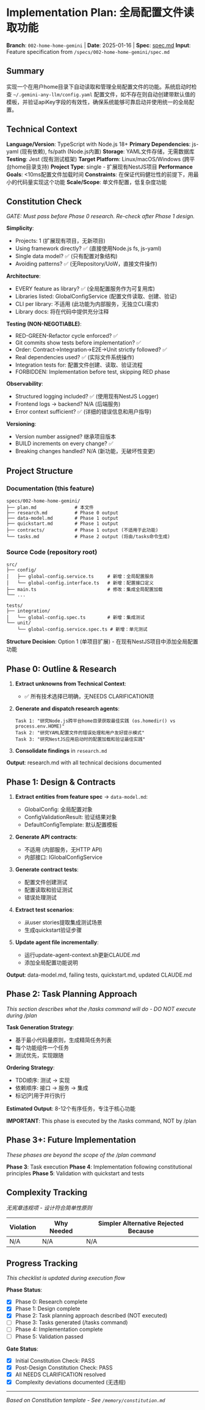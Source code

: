 # Implementation Plan: 全局配置文件读取功能

**Branch**: `002-home-home-gemini` | **Date**: 2025-01-16 | **Spec**: [spec.md](./spec.md)
**Input**: Feature specification from `/specs/002-home-home-gemini/spec.md`

## Summary
实现一个在用户home目录下自动读取和管理全局配置文件的功能。系统启动时检查 `~/.gemini-any-llm/config.yaml` 配置文件，如不存在则自动创建带默认值的模板，并验证apiKey字段的有效性，确保系统能够可靠启动并使用统一的全局配置。

## Technical Context
**Language/Version**: TypeScript with Node.js 18+
**Primary Dependencies**: js-yaml (现有依赖), fs/path (Node.js内置)
**Storage**: YAML文件存储，无需数据库
**Testing**: Jest (现有测试框架)
**Target Platform**: Linux/macOS/Windows (跨平台home目录支持)
**Project Type**: single - 扩展现有NestJS项目
**Performance Goals**: <10ms配置文件加载时间
**Constraints**: 在保证代码健壮性的前提下，用最小的代码量实现这个功能
**Scale/Scope**: 单文件配置，低复杂度功能

## Constitution Check
*GATE: Must pass before Phase 0 research. Re-check after Phase 1 design.*

**Simplicity**:
- Projects: 1 (扩展现有项目，无新项目)
- Using framework directly? ✅ (直接使用Node.js fs, js-yaml)
- Single data model? ✅ (只有配置对象结构)
- Avoiding patterns? ✅ (无Repository/UoW，直接文件操作)

**Architecture**:
- EVERY feature as library? ✅ (全局配置服务作为可复用库)
- Libraries listed: GlobalConfigService (配置文件读取、创建、验证)
- CLI per library: 不适用 (此功能为内部服务，无独立CLI需求)
- Library docs: 将在代码中提供充分注释

**Testing (NON-NEGOTIABLE)**:
- RED-GREEN-Refactor cycle enforced? ✅
- Git commits show tests before implementation? ✅
- Order: Contract→Integration→E2E→Unit strictly followed? ✅
- Real dependencies used? ✅ (实际文件系统操作)
- Integration tests for: 配置文件创建、读取、验证流程
- FORBIDDEN: Implementation before test, skipping RED phase

**Observability**:
- Structured logging included? ✅ (使用现有NestJS Logger)
- Frontend logs → backend? N/A (后端服务)
- Error context sufficient? ✅ (详细的错误信息和用户指导)

**Versioning**:
- Version number assigned? 继承项目版本
- BUILD increments on every change? ✅
- Breaking changes handled? N/A (新功能，无破坏性变更)

## Project Structure

### Documentation (this feature)
```
specs/002-home-home-gemini/
├── plan.md              # 本文件
├── research.md          # Phase 0 output
├── data-model.md        # Phase 1 output
├── quickstart.md        # Phase 1 output
├── contracts/           # Phase 1 output (不适用于此功能)
└── tasks.md             # Phase 2 output (将由/tasks命令生成)
```

### Source Code (repository root)
```
src/
├── config/
│   ├── global-config.service.ts     # 新增：全局配置服务
│   └── global-config.interface.ts   # 新增：配置接口定义
├── main.ts                          # 修改：集成全局配置加载
└── ...

tests/
├── integration/
│   └── global-config.spec.ts        # 新增：集成测试
└── unit/
    └── global-config.service.spec.ts # 新增：单元测试
```

**Structure Decision**: Option 1 (单项目扩展) - 在现有NestJS项目中添加全局配置功能

## Phase 0: Outline & Research

1. **Extract unknowns from Technical Context**:
   - ✅ 所有技术选择已明确，无NEEDS CLARIFICATION项

2. **Generate and dispatch research agents**:
   ```
   Task 1: "研究Node.js跨平台home目录获取最佳实践 (os.homedir() vs process.env.HOME)"
   Task 2: "研究YAML配置文件的错误处理和用户友好提示模式"
   Task 3: "研究NestJS应用启动时的配置加载和验证最佳实践"
   ```

3. **Consolidate findings** in `research.md`

**Output**: research.md with all technical decisions documented

## Phase 1: Design & Contracts

1. **Extract entities from feature spec** → `data-model.md`:
   - GlobalConfig: 全局配置对象
   - ConfigValidationResult: 验证结果对象
   - DefaultConfigTemplate: 默认配置模板

2. **Generate API contracts**:
   - 不适用 (内部服务，无HTTP API)
   - 内部接口: IGlobalConfigService

3. **Generate contract tests**:
   - 配置文件创建测试
   - 配置读取和验证测试
   - 错误处理测试

4. **Extract test scenarios**:
   - 从user stories提取集成测试场景
   - 生成quickstart验证步骤

5. **Update agent file incrementally**:
   - 运行update-agent-context.sh更新CLAUDE.md
   - 添加全局配置功能说明

**Output**: data-model.md, failing tests, quickstart.md, updated CLAUDE.md

## Phase 2: Task Planning Approach
*This section describes what the /tasks command will do - DO NOT execute during /plan*

**Task Generation Strategy**:
- 基于最小代码量原则，生成精简任务列表
- 每个功能组件一个任务
- 测试优先，实现跟随

**Ordering Strategy**:
- TDD顺序: 测试 → 实现
- 依赖顺序: 接口 → 服务 → 集成
- 标记[P]用于并行执行

**Estimated Output**: 8-12个有序任务，专注于核心功能

**IMPORTANT**: This phase is executed by the /tasks command, NOT by /plan

## Phase 3+: Future Implementation
*These phases are beyond the scope of the /plan command*

**Phase 3**: Task execution
**Phase 4**: Implementation following constitutional principles
**Phase 5**: Validation with quickstart and tests

## Complexity Tracking
*无宪章违规项 - 设计符合简单性原则*

| Violation | Why Needed | Simpler Alternative Rejected Because |
|-----------|------------|-------------------------------------|
| N/A | N/A | N/A |

## Progress Tracking
*This checklist is updated during execution flow*

**Phase Status**:
- [x] Phase 0: Research complete
- [x] Phase 1: Design complete
- [x] Phase 2: Task planning approach described (NOT executed)
- [ ] Phase 3: Tasks generated (/tasks command)
- [ ] Phase 4: Implementation complete
- [ ] Phase 5: Validation passed

**Gate Status**:
- [x] Initial Constitution Check: PASS
- [x] Post-Design Constitution Check: PASS
- [x] All NEEDS CLARIFICATION resolved
- [x] Complexity deviations documented (无违规)

---
*Based on Constitution template - See `/memory/constitution.md`*